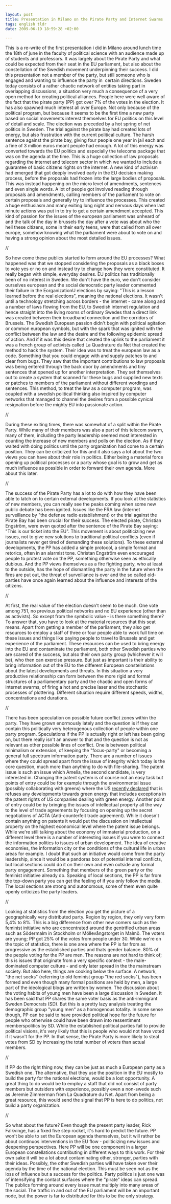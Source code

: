 ```yaml
--- 

layout: post
title: Presentation in Milano on the Pirate Party and Internet Swarms 
tags: english tldr
date: 2009-06-19 18:59:28 +02:00 

---
```


This is a re-write of the first presentation i did in Milano around lunch time the 18th of june in the faculty of political science with an audience made up of students and professors. It was largely about the Pirate Party and what could be expected from their seat in the EU parliament, but also about the constellation of the Swedish movement underpinning their success. I did this presentation not a member of the party, but still someone who is engaged and wanting to influence the party in  certain directions. Sweden today consists of a rather chaotic network of entities taking part in overlapping discussions, a situation very much a consequence of a very open method for creating political alliances. People here were well aware of the fact that the pirate party (PP) got over 7% of the votes in the election. It has also spawned much interest all over Europe. Not only because of the political program, but because it seems to be the first time a new party based on social movements interest themselves for EU politics on this level of detail and scale. The election was preceded by a hot spring of net politics in Sweden. The trial against the pirate bay had created lots of energy, but also frustration with the current political culture. The harsh sentence against the pirate bay, giving four people one year in jail each and a fine of 3 million euros meant people had enough. A lot of this energy was converted towards the EU politics and especially the telecoms package that was on the agenda at the time. This is a huge collection of law proposals regarding the internet and telecom sector in which we wanted to include a guarantee of basic citizens rights on the internet. A new kind of activism had emerged that got deeply involved early in the EU decision making process, before the proposals had frozen into the large bodies of proposals. This was instead happening on the micro level of amendments, sentences and even single words. A lot of people got involved reading through proposals and amendments, calling members of the parliament to vote on certain proposals and generally try to influence the processes. This created a huge enthusiasm and many exiting long night and nervous days when last minute actions was put in to try to get a certain amendment accepted. This kind of passion for the issues of the european parliament was unheard of and the talk of the day in brussels the day after a vote was about who the hell these citizens, some in their early teens, were that called from all over europe, somehow knowing what the parliament were about to vote on and having a strong opinion about the most detailed issues. 

//

So how come these publics started to form around the EU processes? What happened was that we stopped considering the proposals as a black boxes to vote yes or no on and instead try to change how they were constituted. It really began with simple, everyday desires. EU politics has traditionally been of no interest in Sweden. We don't have the euro, we don't consider ourselves european and the social democratic party leader commented their failure in the EorganizationU elections by saying: "This is a lesson learned before the real elections", meaning the national elections. It wasn't until a technology stretching across borders - the internet - came along and a number of laws flowing from the EU, to Swedish internet regulation and hence straight into the living rooms of ordinary Swedes that a direct link was created between their broadband connection and the corridors of Brussels. The Swedish European passion didn't begin with political agitation or common european symbols, but with the spark that was ignited with the conflict between the law and the desire and the following epidemic spread of action. And if it was this desire that created the uplink to the parliament it was a french group of activists called La Quadrature du Net that created the method to hack the system. Their idea was to treat the european law as a code. Something that you could engage with and supply patches to and clear from bugs. They saw that the important contributions to law proposals was being entered through the back door by amendments and tiny sentences that opened up for another interpretation. They set themselves out to create a system that scanned for these bugs and supplied new texts or patches to members of the parliament without different wordings and sentences. This method, to treat the law as a computer program, was coupled with a swedish political thinking also inspired by computer networks that managed to channel the desires from a possible cynical resignation before the mighty EU into passionate action. 

//

During these exiting times, there was somewhat of a split within the Pirate Party. While many of their members was also a part of this telecom swarm, many of them, including the party leadership seemed most interested in counting the increase of new members and polls on the election. As if they waited with doing politics until the party organization had come to a certain position. They can be criticized for this and it also says a lot about the two views you can have about their role in politics. Either being a material force opening up political processes or a party whose goal is to grow and get as much influence as possible in order to forward their own agenda. More about this later. 

//

The success of the Pirate Party has a lot to do with how they have been able to latch on to certain external developments. If you look at the statistics of new members, you can really see the peaks coming when some new public debate has been ignited. Issues like the FRA law (internet surveillance by "the defense radio establishment) or the trial against the Pirate Bay has been crucial for their success. The elected pirate, Christian Engström, were even quoted after the sentence of the Pirate Bay saying: "This is our ticket into the EU". This movement is about politicizing new issues, not to give new solutions to traditional political conflicts (even if journalists never get tired of demanding these solutions). To these external developments, the PP has added a simple protocol, a simple format and retorics, often in an alarmist tone. Christan Engström even encouraged people to protest vote on the PP, something otherwise seen as ethically dubious. And the PP views themselves as a fire fighting party, who at least to the outside, has the hope of dismantling the party in the future when the fires are put out, the threat of surveillance is over and the so called old-parties have once again learned about the influence and interests of the citizens. 

//

At first, the real value of the election doesn't seem to be much. One vote among 751, no previous political networks and no EU experience (other than as activists). So except from the symbolic value - is there something there? To answer that, you have to look at the material resources that this seat means. Apart from getting a member of the parliament, they also get resources to employ a staff of three or four people able to work full time on these issues and things like paying people to travel to Brussels and get experience of the parliament. These resources can be used to bring energy into the EU and contaminate the parliament, both other Swedish parties who are scared of the success, but also their own party group (whichever it will be), who then can exercise pressure. But just as important is their ability to bring information out of the EU to the different European constellations about the latest developments and threats. In this situation a very productive relationsship can form between the more rigid and formal structures of a parliamentary party and the chaotic and open forms of internet swarms, of firing a hot and precise laser and the stochastic processes of plottering. Different situation require different speeds, widths, concentrations and durations. 

//

There has been speculation on possible future conflict zones within the party. They have grown enormously lately and the question is if they can contain this politically very heterogenous collection of people within one party program. Speculations if the PP is actually right or left has been going on, but there really isn't an answer to that and the question is not as relevant as other possible lines of conflict. One is between political minimalism or extension, of keeping the "focus-party" or becoming a general full spectrum information party. There are a number of issues where they could spread apart from the issue of integrity which today is the core question, much more than anything to do with file-sharing. The patent issue is such an issue which Amelia, the second candidate, is very interested in. Changing the patent system is of course not an easy task but points of entry could be for example through the environmental issue (possibly collaborating with greens) where the US [recently declared](http://news.slashdot.org/story/09/06/15/2237201/Climate-Change-Bill-Includes-IP-Protections?from=rsshttp://news.slashdot.org/) that is refuses any developments towards green energy that includes exceptions in the patent rights of US companies dealing with green energy. Another point of entry could be by bringing the issues of intellectual property all the way to the level of trade agreements by focusing on opening up the secret negotiations of ACTA (Anti-counterfeit trade agreement). While it doesn't contain anything on patents it would put the discussion on intellectual property on the highest economical level where the patent issue belongs. While we're still talking about the economy of immaterial production, on a different level there is a number of interesting issues if you were to connect the information politics to issues of urban development. The idea of creative economies, the information city or the conditions of the cultural life in urban areas for example. I doubt that such an initiative would come from the party leadership, since it would be a pandoras box of potential internal conflicts, but local sections could do it on their own and even outside any formal party engagement. Something that members of the green party or the feminist initiative already do. Speaking of local sections, the PP is far from the top-down party you can get the feeling of if you only follow the media. The local sections are strong and autonomous, some of them even quite openly criticizes the party leaders. 

//

Looking at statistics from the election you get the picture of a geographically very distributed party. Region by region, they only vary form 5,4% to 8%. This is a big difference from other new comers such as the feminist initiative who are concentrated around the gentrified urban areas such as Södermalm in Stockholm or Möllevångstorget in Malmö. The voters are young; PP got 25% of the votes from people under 30. While we're on the topic of statistics, there is one area where the PP is far from as progressive as the established parties and thats gender balance. 80% of the people voting for the PP are men. The reasons are not hard to think of; this is issues that originate from a very specific context - the male-dominated computer culture - and only later spread in the the mainstream society. But also here, things are cooking below the surface. A network, "the net socks" (referring to old feminist group "the red socks"), has been formed and even though many formal positions are held by men, a large part of the ideological blogs are written by women. The discussion about the voting habits of young men have been a large discussion in Sweden. It has been said that PP shares the same voter basis as the anti-immigrant Sweden Democrats (SD). But this is a pretty lazy analysis treating the demographic group "young men" as a homogenous totality. In some sense though, PP can be said to have provided political hope for the future for people who otherwise could have been drawn into ressentiment memberspolitics by SD. While the established political parties fail to provide political visions, it's very likely that this is people who would not have voted if it wasn't for the PP. In that sense, the Pirate Party is more likely to steal votes from SD by increasing the total number of voters than actual members. 

//

If PP do the right thing now, they can be just as much a European party as a Swedish one. The alternative, that they use the position in the EU mostly to build the party for the national elections, would be a lost opportunity. A great thing to do would be to employ a staff that did not consist of party members but outsiders with experience, possibly even a non-swede such as Jeremie Zimmerman from La Quadrature du Net. Apart from being a great resource, this would send the signal that PP is here to do politics, not build a party organization. 

//

So what about the future? Even though the present party leader, Rick Falkvinge, has a fixed five step rocket, it's hard to predict the future. PP won't be able to set the European agenda themselves, but it will rather be about continuos interventions in the EU flow - politicizing new issues and deepening perspectives. Here PP will be one component in a larger European constellations contributing in different ways to this work. For their own sake it will be a lot about contaminating other, stronger, parties with their ideas. Possibly, the other Swedish parties will have taken over their agenda by the time of the national election. This must be seen not as the loss of influence but a success for the politics. Party politics is just one was of intensifying the contact surfaces where the "pirate" ideas can spread. The publics forming around every issue must multiply into many areas of the social. The traffic in and out of the EU parliament will be an important node, but the power is far to distributed for this to be the only strategy. 